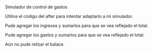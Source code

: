 Simulador de control de gastos

Utilice el código del after para intentar adaptarlo a mi simulador.

Pude agregar los ingresos y sumarlos para que se vea reflejado el total.

Pude agregar los gastos y sumarlos para que se vea reflejado el total.

Aún no pude relizar el balace. 
